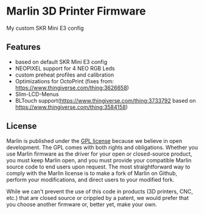 # Marlin 3D Printer Firmware

My custom SKR Mini E3 config

## Features

- based on default SKR Mini E3 config
- NEOPIXEL support for 4 NEO RGB Leds
- custom preheat profiles and calibration
- Optimizations for OctoPrint (fixes from: <https://www.thingiverse.com/thing:3626658>)
- Slim-LCD-Menus
- BLTouch support(<https://www.thingiverse.com/thing:3733792> based on <https://www.thingiverse.com/thing:3584158>)

## License

Marlin is published under the [GPL license](/LICENSE) because we believe in open development. The GPL comes with both rights and obligations. Whether you use Marlin firmware as the driver for your open or closed-source product, you must keep Marlin open, and you must provide your compatible Marlin source code to end users upon request. The most straightforward way to comply with the Marlin license is to make a fork of Marlin on Github, perform your modifications, and direct users to your modified fork.

While we can't prevent the use of this code in products (3D printers, CNC, etc.) that are closed source or crippled by a patent, we would prefer that you choose another firmware or, better yet, make your own.

